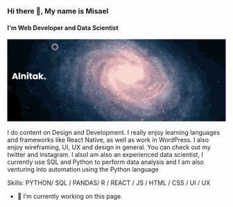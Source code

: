 ### Hi there 👋, My name is Misael
#### I'm Web Developer and Data Scientist
![I'm Web Developer and Data Scientist](https://github.com/Alnit4k/Alnit4k/blob/main/banner.png)

I do content on Design and Development. I really enjoy learning languages and frameworks like React Native, as well as work in WordPress. I also enjoy wireframing, UI, UX and design in general. You can check out my twitter and instagram. I alsoI am also an experienced data scientist, I currently use SQL and Python to perform data analysis and I am also venturing into automation using the Python language

Skills: PYTHON/ SQL / PANDAS/ R / REACT / JS / HTML / CSS / UI / UX

- 🔭 I’m currently working on this page. 


[radical]: (https://github-readme-stats.vercel.app/api?username=alnit4k&show_icons=true&hide=contribs,prs&cache_seconds=86400&theme=radical)
